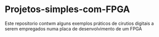 # Projetos-simples-com-FPGA
 Este repositorio contwm alguns exemplos práticos de cirutios digitais a serem empregados numa placa de desenvolvimento de um FPGA
